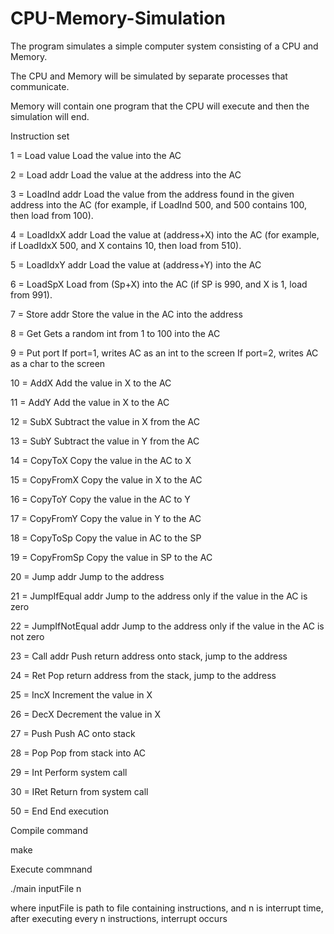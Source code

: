 ﻿# CPU-Memory-Simulation
The program simulates a simple computer system consisting of a CPU and Memory.

The CPU and Memory will be simulated by separate processes that communicate.

Memory will contain one program that the CPU will execute and then the simulation will end.

Instruction set


 1 = Load value       Load the value into the AC
 
 2 = Load addr        Load the value at the address into the AC
 
 3 = LoadInd addr     Load the value from the address found in the given address into the AC
                      (for example, if LoadInd 500, and 500 contains 100, then load from 100).
                      
 4 = LoadIdxX addr    Load the value at (address+X) into the AC
                      (for example, if LoadIdxX 500, and X contains 10, then load from 510).
                      
 5 = LoadIdxY addr    Load the value at (address+Y) into the AC
 
 6 = LoadSpX          Load from (Sp+X) into the AC (if SP is 990, and X is 1, load from 991).
 
 7 = Store addr       Store the value in the AC into the address
 
 8 = Get              Gets a random int from 1 to 100 into the AC
 
 9 = Put port         If port=1, writes AC as an int to the screen
                      If port=2, writes AC as a char to the screen
                      
                      
 10 = AddX            Add the value in X to the AC
 
 11 = AddY            Add the value in X to the AC
 
 12 = SubX            Subtract the value in X from the AC
 
 13 = SubY            Subtract the value in Y from the AC
 
 14 = CopyToX         Copy the value in the AC to X
 
 15 = CopyFromX       Copy the value in X to the AC
 
 16 = CopyToY         Copy the value in the AC to Y
 
 17 = CopyFromY       Copy the value in Y to the AC
 
 18 = CopyToSp        Copy the value in AC to the SP
 
 19 = CopyFromSp      Copy the value in SP to the AC 
 
 20 = Jump addr       Jump to the address
 
 21 = JumpIfEqual addr        Jump to the address only if the value in the AC is zero
 
 22 = JumpIfNotEqual addr     Jump to the address only if the value in the AC is not zero
 
 23 = Call addr       Push return address onto stack, jump to the address
 
 24 = Ret             Pop return address from the stack, jump to the address
 
 25 = IncX            Increment the value in X
 
 26 = DecX            Decrement the value in X
 
 27 = Push            Push AC onto stack
 
 28 = Pop             Pop from stack into AC
 
 29 = Int             Perform system call
 
 30 = IRet            Return from system call
 
 50 = End             End execution


Compile command

make


Execute commnand

./main inputFile n

where inputFile is path to file containing instructions, and n is interrupt time, after executing every n instructions, interrupt occurs
